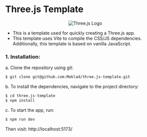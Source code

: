 # Three.js Template

<p align="center">
    <img src="https://global.discourse-cdn.com/standard17/uploads/threejs/optimized/2X/e/e4f86d2200d2d35c30f7b1494e96b9595ebc2751_2_496x500.png" alt="Three.js Logo">
</p>

- This is a template used for quickly creating a Three.js app.
- This template uses Vite to compile the CSS/JS dependencies. Additionally, this template is based on vanilla JavaScript.

### 1. Installation:
a. Clone the repository using git:
```bash
$ git clone git@github.com:Meklad/three.js-template.git
```

b. To install the dependencies, navigate to the project directory:
```bash
$ cd three.js-template
$ npm install
```

c. To start the app, run:
```bash
$ npm run dev
```
Then visit: http://localhost:5173/
